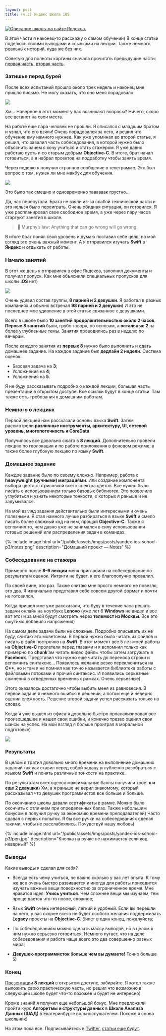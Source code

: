 ```yaml
---
layout: post
title: (ч.3) Яндекс Школа iOS
---
```


[![Описание школы на сайте Яндекса.](/public/assets/imgs/posts/yandex-ios-school-p1/yandex.png)](https://academy.yandex.ru/events/mobdev/ekb-2017/)

В этой части я наконец-то расскажу о самом обучении) В конце статьи поделюсь своими выводами и ссылками на лекции. Также немного реальных историй, куда же без них.

<!--more-->

Советую для полноты картины сначала прочитать предыдущие части: [первая часть](/yandex-ios-school-p1), [вторая часть](/yandex-ios-school-p2).

### Затишье перед бурей

После всех испытаний прошло около трех недель и наконец мне пришло письмо. Не могу сказать, что оно меня порадовало.

![](/public/assets/imgs/posts/yandex-ios-school-p3/email.png)

Хм… Наверное в этот момент у вас возникают вопросы? Ничего, скоро все встанет на свои места.

На работе еще пара человек не прошли. Я списался с младшим братом и узнал, что его взяли! Очень порадовался за него, и решил что обучение ему намного нужнее. Как уже упоминал во второй статье, я решил, что завалил часть собеседования, в которой нужно было объяснить зачем я хочу учиться и стать стажером. Я уже давно работаю пусть и со старым добрым **Objective-C**. В итоге, брат начал готовиться, а я набрал проектов на подработку чтобы занять время.

Через неделю я получил странное сообщение в телеграмме. Это был вопрос о том, нужен ли мне макбук для обучения.

![](/public/assets/imgs/posts/yandex-ios-school-p3/telegram.png)

Это было так смешно и одновременно таааааак грустно...

Да, нас перепутали. Брата не взяли из-за слабой технической части и это нельзя было переиграть. Очень обидная ситуация, он готовился. Я уже распланировал свое свободное время, а уже через пару часов стартуют занятия в школе.
> 🚀 Murphy’s law: Anything that can go wrong will go wrong.

В итоге брат понял свой уровень и думаю поставил себе цель, на мой взгляд это очень важный момент. А я отправился изучать **Swift** в **Яндекс** и отдыхать от работы.

### Начало занятий

В этот же день я отправился в офис Яндекса, заполнил документы и получил пропуск. Как мне объяснили специальных пропусков для школы **iOS** нет)

![](/public/assets/imgs/posts/yandex-ios-school-p3/pass.jpg)

Очень удивил состав группы, **8 парней и 2 девушки**. Я работал в разных компаниях и обычно встречал **98 парней и 2 девушки**) И это не последнее мое удивление в этой статье связанное с девушками.

Всего в школе было **10 занятий продолжительностью около 2 часов**. **Первые 8 занятий** были, грубо говоря, по основам, а **остальные 2** на более углубленные темы. Занятия проводились раз в неделю по вечерам.

После каждого занятия из **первых 8** нужно было выполнить и сдать домашнее задание. На каждое задание был **дедлайн 2 недели**.
Система оценок:

* Базовая задача на **3**;
* Усложнения на **4**;
* Усложнения на **5**.

Я не буду рассказывать подробно о каждой лекции, большая часть презентаций в открытом доступе. Все ссылки будут в конце статьи. Там также есть требования к домашним работам.

### Немного о лекциях

Первой лекцией нам рассказали основы языка **Swift**. Затем рассмотрели **различные инструменты, архитектуру, UI, сетевой уровень, многопоточность и CoreData**.

Получилось все довольно сжато в **8 лекций**. Дополнительно провели лекцию по геолокации и по работе приложения в фоновом режиме, а также более глубокую лекцию по языку **Swift**.

### Домашнее задание

Каждое задание было по своему сложно. Например, работа с **heavyweight (ручными) миграциями**. Или создание компонента выбора цвета с отрисовкой всего спектра цветов. Все нужно было писать с использованием только базовых библиотек. Это позволило углубиться и узнать некоторые тонкости, о которых я раньше и не задумывался.

На мой взгляд задания действительно были интересными и очень полезными. Я стал намного лучше разбираться в языке **Swift** и смело писать более сложный код на нем, прощай **Objective-C**. Также я вспомнил то, чем давно уже не занимался в силу использования готовых решений или распределения задач в командах.

{% include image.html url="/public/assets/imgs/posts/yandex-ios-school-p3/notes.png" description="Домашний проект — Notes" %}

### Собеседование на стажера

Примерно после **8–9 лекции** меня пригласили на собеседование по результатам оценок. Интриги не будет, я его благополучно провалил.

По своей вине, это раз. Также считаю мне просто немного не повезло, это два. Я изначально представил себе совсем другой формат и почти не готовился.

Когда пришел мне уже рассказали, что буду в течение часа решать задачи онлайн на ноутбуке **Lenovo** (уже лет 6 **Windows** не видел и все вот это) и за мной будут смотреть через **телемост из Москвы**. Все это ощутимо добавило напряжения)

На самом деле задачи были не сложные. Подробно описывать их не буду, считаю это моветоном. В первой нужно было читать из файлов и писать в файл построчно на **Swift**. В этот момент все 5 лет моей работы на **Objective-C** пролетели перед глазами и я вспомнил только как примерно по **chunk**’ам читать видео файлы чтобы затем загружать в **Facebook**. Представил что нужно еще читать до переноса строки и вспомнить синтаксис... Появилось желание резко переключиться на **C++**, но и там я не помнил как точно называется библиотека работы с файловыми потоками и прочий синтаксис. И появились серьезные сомнения в отведенных временных рамках. Очень серьезные)

Этого оказалось достаточно чтобы выбить меня из равновесия. В первой задаче я немного ошибся в решении, а потом еще и неверно оценил сложность. Решение второй задачи успел рассказать только на словах.

Когда я уже вышел из офиса я довольно быстро проанализировал все произошедшее и нашел свои ошибки, и конечно трезво оценил свои шансы на успех. На мой взгляд я больше проиграл в моральной подготовке)

![](/public/assets/imgs/posts/yandex-ios-school-p3/interview.jpg)

### Результаты

В целом я тратил довольно много времени на выполнение домашних заданий так как ставил перед собой задачу углубленно разобраться с языком **Swift** и понять различные тонкости на практике.

По результатам всех оценок максимальные баллы получили трое: **я и еще 2 девушки**) Хм, а я раньше не верил знакомому, который рассказывал что девушек программистов все больше и больше.

По окончанию школы давали сертификаты в рамке. Можно было окончить с отличием при определенных балах. Также небольшим бонусом я получил ручку за экономию времени преподавателей) Часто сдавал с первых попыток. Я бы все ручки на собеседованиях сделал такими, чтобы не расслаблялись. Почувствуй нашу любовь)

{% include image.html url="/public/assets/imgs/posts/yandex-ios-school-p3/pen.jpg" description="Кнопка на ручке не нажимается если код неверный" %}

### Выводы

Какие выводы я сделал для себя?

* Всегда есть чему учиться, не важно сколько у вас лет опыта. К тому же все очень быстро развивается и иногда для работы приходится изучать важные вещи поверхностно за ограниченное время. Мне нравится идея: **Учись учиться**. Чем сложнее вещи мы изучаем, тем проще дается что-то новое, сложное;

* Язык **Swift** очень интересный, легкий и удобный. Если вы перешли на него, у вас скорее всего не будет особого желания поддерживать **Legacy** проекты на **Objective-C**. Билет в один конец, пожалуйста;

* По собеседованиям можно сделать массу выводов, но в целом к ним нужно серьезно готовиться. Немного пугает, что на деле собеседования и работа чаще всего это два совершенно разных мира;

* **Девушек-программисток больше чем вы думаете!** Точно больше 5)

### Конец

[Презентации](https://github.com/mrdekk/ios_course2) **8 лекций** в открытом доступе, забирайте. Я хотел также выложить свою практическую часть, но решил что возможно в следующей школе будет что-то похожее и будет не интересно)

Кроме знаний я получил еще небольшой бонус. Мне предложили пройти курс **Алгоритмы и структуры данных** в **Школе Анализа Данных (ШАД)** в Екатеринбурге вольнослушателем. Похоже я снова школьник)

На этом пока все.
Подписывайтесь в [Twitter](https://twitter.com/artfintch), [статьи еще будут](/shad).
